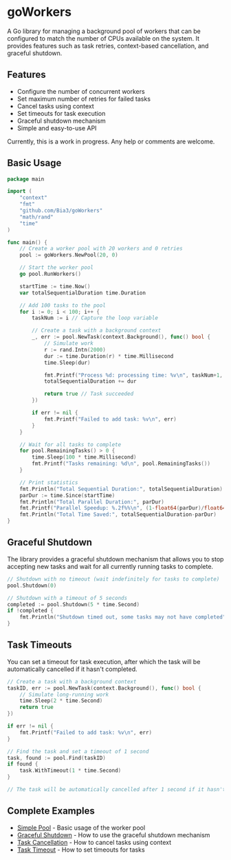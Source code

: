 # goWorkers

A Go library for managing a background pool of workers that can be configured to match the number of CPUs available on the system. It provides features such as task retries, context-based cancellation, and graceful shutdown.

## Features

- Configure the number of concurrent workers
- Set maximum number of retries for failed tasks
- Cancel tasks using context
- Set timeouts for task execution
- Graceful shutdown mechanism
- Simple and easy-to-use API

Currently, this is a work in progress. Any help or comments are welcome.

## Basic Usage

```go
package main

import (
    "context"
    "fmt"
    "github.com/Bia3/goWorkers"
    "math/rand"
    "time"
)

func main() {
    // Create a worker pool with 20 workers and 0 retries
    pool := goWorkers.NewPool(20, 0)

    // Start the worker pool
    go pool.RunWorkers()

    startTime := time.Now()
    var totalSequentialDuration time.Duration

    // Add 100 tasks to the pool
    for i := 0; i < 100; i++ {
        taskNum := i // Capture the loop variable

        // Create a task with a background context
        _, err := pool.NewTask(context.Background(), func() bool {
            // Simulate work
            r := rand.Intn(2000)
            dur := time.Duration(r) * time.Millisecond
            time.Sleep(dur)

            fmt.Printf("Process %d: processing time: %v\n", taskNum+1, dur)
            totalSequentialDuration += dur

            return true // Task succeeded
        })

        if err != nil {
            fmt.Printf("Failed to add task: %v\n", err)
        }
    }

    // Wait for all tasks to complete
    for pool.RemainingTasks() > 0 {
        time.Sleep(100 * time.Millisecond)
        fmt.Printf("Tasks remaining: %d\n", pool.RemainingTasks())
    }

    // Print statistics
    fmt.Println("Total Sequential Duration:", totalSequentialDuration)
    parDur := time.Since(startTime)
    fmt.Println("Total Parallel Duration:", parDur)
    fmt.Printf("Parallel Speedup: %.2f%%\n", (1-float64(parDur)/float64(totalSequentialDuration))*100)
    fmt.Println("Total Time Saved:", totalSequentialDuration-parDur)
}
```

## Graceful Shutdown

The library provides a graceful shutdown mechanism that allows you to stop accepting new tasks and wait for all currently running tasks to complete.

```go
// Shutdown with no timeout (wait indefinitely for tasks to complete)
pool.Shutdown(0)

// Shutdown with a timeout of 5 seconds
completed := pool.Shutdown(5 * time.Second)
if !completed {
    fmt.Println("Shutdown timed out, some tasks may not have completed")
}
```

## Task Timeouts

You can set a timeout for task execution, after which the task will be automatically cancelled if it hasn't completed.

```go
// Create a task with a background context
taskID, err := pool.NewTask(context.Background(), func() bool {
    // Simulate long-running work
    time.Sleep(2 * time.Second)
    return true
})

if err != nil {
    fmt.Printf("Failed to add task: %v\n", err)
}

// Find the task and set a timeout of 1 second
task, found := pool.Find(taskID)
if found {
    task.WithTimeout(1 * time.Second)
}

// The task will be automatically cancelled after 1 second if it hasn't completed
```

## Complete Examples

- [Simple Pool](examples/simplePool/main.go) - Basic usage of the worker pool
- [Graceful Shutdown](examples/gracefulShutdown/main.go) - How to use the graceful shutdown mechanism
- [Task Cancellation](examples/cancelTask/main.go) - How to cancel tasks using context
- [Task Timeout](examples/taskTimeout/main.go) - How to set timeouts for tasks
